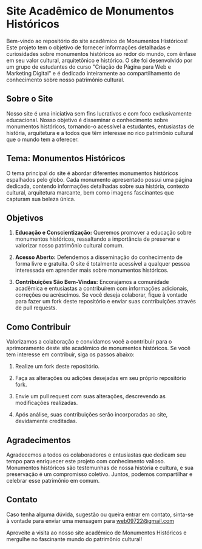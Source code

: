 # Site Acadêmico de Monumentos Históricos

Bem-vindo ao repositório do site acadêmico de Monumentos Históricos! Este projeto tem o objetivo de fornecer informações detalhadas e curiosidades sobre monumentos históricos ao redor do mundo, com ênfase em seu valor cultural, arquitetônico e histórico. O site foi desenvolvido por um grupo de estudantes do curso "Criação de Página para Web e Marketing Digital" e é dedicado inteiramente ao compartilhamento de conhecimento sobre nosso patrimônio cultural.

## Sobre o Site

Nosso site é uma iniciativa sem fins lucrativos e com foco exclusivamente educacional. Nosso objetivo é disseminar o conhecimento sobre monumentos históricos, tornando-o acessível a estudantes, entusiastas de história, arquitetura e a todos que têm interesse no rico patrimônio cultural que o mundo tem a oferecer.

## Tema: Monumentos Históricos

O tema principal do site é abordar diferentes monumentos históricos espalhados pelo globo. Cada monumento apresentado possui uma página dedicada, contendo informações detalhadas sobre sua história, contexto cultural, arquitetura marcante, bem como imagens fascinantes que capturam sua beleza única.

## Objetivos

1. **Educação e Conscientização:** Queremos promover a educação sobre monumentos históricos, ressaltando a importância de preservar e valorizar nosso patrimônio cultural comum.

2. **Acesso Aberto:** Defendemos a disseminação do conhecimento de forma livre e gratuita. O site é totalmente acessível a qualquer pessoa interessada em aprender mais sobre monumentos históricos.

3. **Contribuições São Bem-Vindas:** Encorajamos a comunidade acadêmica e entusiastas a contribuírem com informações adicionais, correções ou acréscimos. Se você deseja colaborar, fique à vontade para fazer um fork deste repositório e enviar suas contribuições através de pull requests.

## Como Contribuir

Valorizamos a colaboração e convidamos você a contribuir para o aprimoramento deste site acadêmico de monumentos históricos. Se você tem interesse em contribuir, siga os passos abaixo:

1. Realize um fork deste repositório.

2. Faça as alterações ou adições desejadas em seu próprio repositório fork.

3. Envie um pull request com suas alterações, descrevendo as modificações realizadas.

4. Após análise, suas contribuições serão incorporadas ao site, devidamente creditadas.

## Agradecimentos

Agradecemos a todos os colaboradores e entusiastas que dedicam seu tempo para enriquecer este projeto com conhecimento valioso. Monumentos históricos são testemunhas de nossa história e cultura, e sua preservação é um compromisso coletivo. Juntos, podemos compartilhar e celebrar esse patrimônio em comum.

## Contato

Caso tenha alguma dúvida, sugestão ou queira entrar em contato, sinta-se à vontade para enviar uma mensagem para web09722@gmail.com

Aproveite a visita ao nosso site acadêmico de Monumentos Históricos e mergulhe no fascinante mundo do patrimônio cultural!


